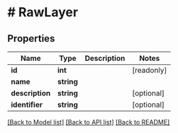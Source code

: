 # # RawLayer

## Properties

Name | Type | Description | Notes
------------ | ------------- | ------------- | -------------
**id** | **int** |  | [readonly]
**name** | **string** |  |
**description** | **string** |  | [optional]
**identifier** | **string** |  | [optional]

[[Back to Model list]](../../README.md#models) [[Back to API list]](../../README.md#endpoints) [[Back to README]](../../README.md)
